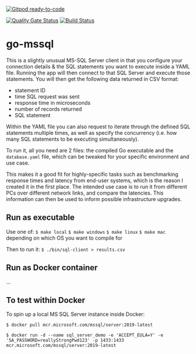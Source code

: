 [![Gitpod ready-to-code](https://img.shields.io/badge/Gitpod-ready--to--code-blue?logo=gitpod)](https://gitpod.io/#https://github.com/monch1962/go-mssql)

[![Quality Gate Status](https://sonarcloud.io/api/project_badges/measure?project=monch1962_go-mssql&metric=alert_status)](https://sonarcloud.io/dashboard?id=monch1962_go-mssql)
[![Build Status](https://dev.azure.com/monch1962/monch1962/_apis/build/status/monch1962.go-mssql?branchName=master)](https://dev.azure.com/monch1962/monch1962/_build/latest?definitionId=9&branchName=master)
# go-mssql
This is a slightly unusual MS-SQL Server client in that you configure your connection details & the SQL statements you want to execute inside a YAML file. Running the app will then connect to that SQL Server and execute those statements. You will then get the following data returned in CSV format:
- statement ID
- time SQL request was sent
- response time in microseconds
- number of records returned
- SQL statement

Within the YAML file you can also request to iterate through the defined SQL statements multiple times, as well as specify the concurrency (i.e. how many SQL statements to be executing simultaneously).

To run it, all you need are 2 files: the compiled Go executable and the `database.yaml` file, which can be tweaked for your specific environment and use case.

This makes it a good fit for highly-specific tasks such as benchmarking response times and latency from end-user systems, which is the reason I created it in the first place. The intended use case is to run it from different PCs over different network links, and compare the latencies. This information can then be used to inform possible infrastructure upgrades.

## Run as executable
Use one of:
`$ make local`
`$ make windows`
`$ make linux`
`$ make mac`
depending on which OS you want to compile for

Then to run it:
`$ ./bin/sql-client > results.csv`

## Run as Docker container
...


## To test within Docker
To spin up a local MS SQL Server instance inside Docker:

`$ docker pull mcr.microsoft.com/mssql/server:2019-latest`

`$ docker run -d --name sql_server_demo -e 'ACCEPT_EULA=Y' -e 'SA_PASSWORD=reallyStrongPwd123' -p 1433:1433 mcr.microsoft.com/mssql/server:2019-latest`
